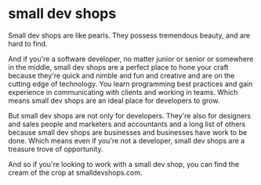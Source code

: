 # small dev shops

Small dev shops are like pearls. They possess tremendous beauty, and are hard to find.

And if you're a software developer, no matter junior or senior or somewhere in the middle, small dev shops are a perfect place to hone your craft because they're quick and nimble and fun and creative and are on the cutting edge of technology. You learn programming best practices and gain experience in communicating with clients and working in teams. Which means small dev shops are an ideal place for developers to grow.  

But small dev shops are not only for developers. They're also for designers and sales people and marketers and accountants and a long list of others because small dev shops are businesses and businesses have work to be done. Which means even if you're not a developer, small dev shops are a treasure trove of opportunity. 

And so if you're looking to work with a small dev shop, you can find the cream of the crop at smalldevshops.com. 
